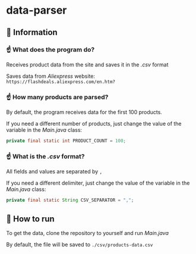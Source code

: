 # data-parser

## 🤖 Information

### ☝ What does the program do? 
Receives product data from the site and saves it in the _.csv_ format

Saves data from _Aliexpress_ website: `https://flashdeals.aliexpress.com/en.htm?`

### ☝ How many products are parsed?
By default, the program receives data for the first 100 products.

If you need a different number of products, just change the value of the variable in the _Main.java_ class:
``` java
private final static int PRODUCT_COUNT = 100;
```
### ☝ What is the _.csv_ format?
All fields and values are separated by `,`

If you need a different delimiter, just change the value of the variable in the _Main.java_ class:
``` java
private final static String CSV_SEPARATOR = ",";
```
## 📝 How to run
To get the data, clone the repository to yourself and run _Main.java_

By default, the file will be saved to `./csv/products-data.csv`
